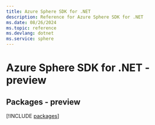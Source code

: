 ```yaml
---
title: Azure Sphere SDK for .NET
description: Reference for Azure Sphere SDK for .NET
ms.date: 08/26/2024
ms.topic: reference
ms.devlang: dotnet
ms.service: sphere
---
```

# Azure Sphere SDK for .NET - preview
## Packages - preview
[!INCLUDE [packages](sphere-index.md)]